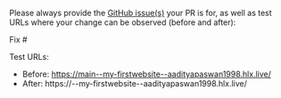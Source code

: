 Please always provide the [GitHub issue(s)](../issues) your PR is for, as well as test URLs where your change can be observed (before and after):

Fix #<gh-issue-id>

Test URLs:
- Before: https://main--my-firstwebsite--aadityapaswan1998.hlx.live/
- After: https://<branch>--my-firstwebsite--aadityapaswan1998.hlx.live/
